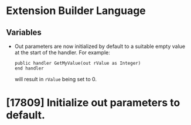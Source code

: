 # Extension Builder Language
## Variables

* Out parameters are now initialized by default to a suitable empty value at the
  start of the handler. For example:

      public handler GetMyValue(out rValue as Integer)
      end handler

  will result in `rValue` being set to 0.

# [17809] Initialize out parameters to default.
